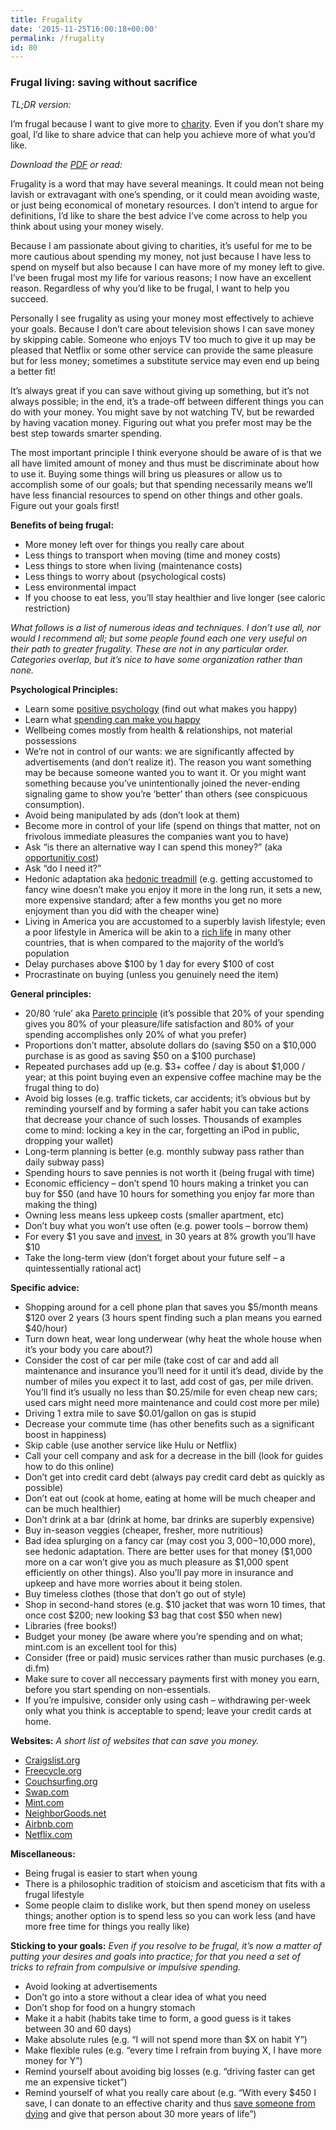 ```yaml
---
title: Frugality
date: '2015-11-25T16:00:18+00:00'
permalink: /frugality
id: 80
---
```

### Frugal living: saving without sacrifice

*TL;DR version:*

I’m frugal because I want to give more to [charity](http://givewell.org/charities/top-charities). Even if you don’t share my goal, I’d like to share advice that can help you achieve more of what you’d like.

*Download the [PDF](http://yboris.com/wp-content/uploads/2015/11/frugal.pdf) or read:*

Frugality is a word that may have several meanings. It could mean not being lavish or extravagant with one’s spending, or it could mean avoiding waste, or just being economical of monetary resources. I don’t intend to argue for definitions, I’d like to share the best advice I’ve come across to help you think about using your money wisely.

Because I am passionate about giving to charities, it’s useful for me to be more cautious about spending my money, not just because I have less to spend on myself but also because I can have more of my money left to give. I’ve been frugal most my life for various reasons; I now have an excellent reason. Regardless of why you’d like to be frugal, I want to help you succeed.

Personally I see frugality as using your money most effectively to achieve your goals. Because I don’t care about television shows I can save money by skipping cable. Someone who enjoys TV too much to give it up may be pleased that Netflix or some other service can provide the same pleasure but for less money; sometimes a substitute service may even end up being a better fit!

It’s always great if you can save without giving up something, but it’s not always possible; in the end, it’s a trade-off between different things you can do with your money. You might save by not watching TV, but be rewarded by having vacation money. Figuring out what you prefer most may be the best step towards smarter spending.

The most important principle I think everyone should be aware of is that we all have limited amount of money and thus must be discriminate about how to use it. Buying some things will bring us pleasures or allow us to accomplish some of our goals; but that spending necessarily means we’ll have less financial resources to spend on other things and other goals. Figure out your goals first!

**Benefits of being frugal:**

- More money left over for things you really care about
- Less things to transport when moving (time and money costs)
- Less things to store when living (maintenance costs)
- Less things to worry about (psychological costs)
- Less environmental impact
- If you choose to eat less, you’ll stay healthier and live longer (see caloric restriction)

*What follows is a list of numerous ideas and techniques. I don’t use all, nor would I recommend all; but some people found each one very useful on their path to greater frugality. These are not in any particular order. Categories overlap, but it’s nice to have some organization rather than none.*

**Psychological Principles:**

- Learn some [positive psychology](http://en.wikipedia.org/wiki/Positive_psychology) (find out what makes you happy)
- Learn what [spending can make you happy](http://dunn.psych.ubc.ca/files/2011/04/Journal-of-consumer-psychology.pdf)
- Wellbeing comes mostly from health &amp; relationships, not material possessions
- We’re not in control of our wants: we are significantly affected by advertisements (and don’t realize it). The reason you want something may be because someone wanted you to want it. Or you might want something because you’ve unintentionally joined the never-ending signaling game to show you’re ‘better’ than others (see conspicuous consumption).
- Avoid being manipulated by ads (don’t look at them)
- Become more in control of your life (spend on things that matter, not on frivolous immediate pleasures the companies want you to have)
- Ask “is there an alternative way I can spend this money?” (aka [opportunitiy cost](http://en.wikipedia.org/wiki/Opportunity_cost))
- Ask “do I need it?”
- Hedonic adaptation aka [hedonic treadmill](http://en.wikipedia.org/wiki/Hedonic_treadmill) (e.g. getting accustomed to fancy wine doesn’t make you enjoy it more in the long run, it sets a new, more expensive standard; after a few months you get no more enjoyment than you did with the cheaper wine)
- Living in America you are accustomed to a superbly lavish lifestyle; even a poor lifestyle in America will be akin to a [rich life](http://www.givingwhatwecan.org/resources/how-rich-you-are.php) in many other countries, that is when compared to the majority of the world’s population
- Delay purchases above $100 by 1 day for every $100 of cost
- Procrastinate on buying (unless you genuinely need the item)

**General principles:**

- 20/80 ‘rule’ aka [Pareto principle](http://en.wikipedia.org/wiki/Pareto_principle) (it’s possible that 20% of your spending gives you 80% of your pleasure/life satisfaction and 80% of your spending accomplishes only 20% of what you prefer)
- Proportions don’t matter, absolute dollars do (saving $50 on a $10,000 purchase is as good as saving $50 on a $100 purchase)
- Repeated purchases add up (e.g. $3+ coffee / day is about $1,000 / year; at this point buying even an expensive coffee machine may be the frugal thing to do)
- Avoid big losses (e.g. traffic tickets, car accidents; it’s obvious but by reminding yourself and by forming a safer habit you can take actions that decrease your chance of such losses. Thousands of examples come to mind: locking a key in the car, forgetting an iPod in public, dropping your wallet)
- Long-term planning is better (e.g. monthly subway pass rather than daily subway pass)
- Spending hours to save pennies is not worth it (being frugal with time)
- Economic efficiency – don’t spend 10 hours making a trinket you can buy for $50 (and have 10 hours for something you enjoy far more than making the thing)
- Owning less means less upkeep costs (smaller apartment, etc)
- Don’t buy what you won’t use often (e.g. power tools – borrow them)
- For every $1 you save and [invest](http://www.moneychimp.com/calculator/compound_interest_calculator.htm), in 30 years at 8% growth you’ll have $10
- Take the long-term view (don’t forget about your future self – a quintessentially rational act)

**Specific advice:**

- Shopping around for a cell phone plan that saves you $5/month means $120 over 2 years (3 hours spent finding such a plan means you earned $40/hour)
- Turn down heat, wear long underwear (why heat the whole house when it’s your body you care about?)
- Consider the cost of car per mile (take cost of car and add all maintenance and insurance you’ll need for it until it’s dead, divide by the number of miles you expect it to last, add cost of gas, per mile driven. You’ll find it’s usually no less than $0.25/mile for even cheap new cars; used cars might need more maintenance and could cost more per mile)
- Driving 1 extra mile to save $0.01/gallon on gas is stupid
- Decrease your commute time (has other benefits such as a significant boost in happiness)
- Skip cable (use another service like Hulu or Netflix)
- Call your cell company and ask for a decrease in the bill (look for guides how to do this online)
- Don’t get into credit card debt (always pay credit card debt as quickly as possible)
- Don’t eat out (cook at home, eating at home will be much cheaper and can be much healthier)
- Don’t drink at a bar (drink at home, bar drinks are superbly expensive)
- Buy in-season veggies (cheaper, fresher, more nutritious)
- Bad idea splurging on a fancy car (may cost you $3,000-$10,000 more), see hedonic adaptation. There are better uses for that money ($1,000 more on a car won’t give you as much pleasure as $1,000 spent efficiently on other things). Also you’ll pay more in insurance and upkeep and have more worries about it being stolen.
- Buy timeless clothes (those that don’t go out of style)
- Shop in second-hand stores (e.g. $10 jacket that was worn 10 times, that once cost $200; new looking $3 bag that cost $50 when new)
- Libraries (free books!)
- Budget your money (be aware where you’re spending and on what; mint.com is an excellent tool for this)
- Consider (free or paid) music services rather than music purchases (e.g. di.fm)
- Make sure to cover all neccessary payments first with money you earn, before you start spending on non-essentials.
- If you’re impulsive, consider only using cash – withdrawing per-week only what you think is acceptable to spend; leave your credit cards at home.

**Websites:**
*A short list of websites that can save you money.*

- [Craigslist.org](http://www.Craigslist.org)
- [Freecycle.org](http://www.Freecycle.org)
- [Couchsurfing.org](http://www.Couchsurfing.org)
- [Swap.com](http://www.Swap.com)
- [Mint.com](http://www.Mint.com)
- [NeighborGoods.net](http://www.NeighborGoods.net)
- [Airbnb.com](http://www.Airbnb.com)
- [Netflix.com](http://www.Netflix.com)

**Miscellaneous:**

- Being frugal is easier to start when young
- There is a philosophic tradition of stoicism and asceticism that fits with a frugal lifestyle
- Some people claim to dislike work, but then spend money on useless things; another option is to spend less so you can work less (and have more free time for things you really like)

**Sticking to your goals:**
*Even if you resolve to be frugal, it’s now a matter of putting your desires and goals into practice; for that you need a set of tricks to refrain from compulsive or impulsive spending.*

- Avoid looking at advertisements
- Don’t go into a store without a clear idea of what you need
- Don’t shop for food on a hungry stomach
- Make it a habit (habits take time to form, a good guess is it takes between 30 and 60 days)
- Make absolute rules (e.g. “I will not spend more than $X on habit Y”)
- Make flexible rules (e.g. “every time I refrain from buying X, I have more money for Y”)
- Remind yourself about avoiding big losses (e.g. “driving faster can get me an expensive ticket”)
- Remind yourself of what you really care about (e.g. “With every $450 I save, I can donate to an effective charity and thus [save someone from dying](http://givewell.org/international/top-charities/villagereach) and give that person about 30 more years of life”)
